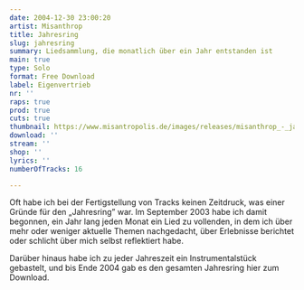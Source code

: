 ```yaml
---
date: 2004-12-30 23:00:20
artist: Misanthrop
title: Jahresring
slug: jahresring
summary: Liedsammlung, die monatlich über ein Jahr entstanden ist
main: true
type: Solo
format: Free Download
label: Eigenvertrieb
nr: ''
raps: true
prod: true
cuts: true
thumbnail: https://www.misantropolis.de/images/releases/misanthrop_-_jahresring1.jpg
download: ''
stream: ''
shop: ''
lyrics: ''
numberOfTracks: 16

---
```


Oft habe ich bei der Fertigstellung von Tracks keinen Zeitdruck, was einer Gründe für den „Jahresring” war. Im September 2003 habe ich damit begonnen, ein Jahr lang jeden Monat ein Lied zu vollenden, in dem ich über mehr oder weniger aktuelle Themen nachgedacht, über Erlebnisse berichtet oder schlicht über mich selbst reflektiert habe.

Darüber hinaus habe ich zu jeder Jahreszeit ein Instrumentalstück gebastelt, und bis Ende 2004 gab es den gesamten Jahresring hier zum Download.

